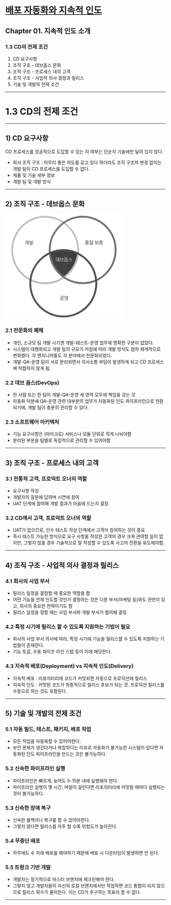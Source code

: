 # <a href = "../README.md" target="_blank">배포 자동화와 지속적 인도</a>
## Chapter 01. 지속적 인도 소개
### 1.3 CD의 전제 조건
1) CD 요구사항
2) 조직 구조 - 데브옵스 문화
3) 조직 구조 - 프로세스 내의 고객
4) 조직 구조 - 사업적 의사 결정과 릴리스
5) 기술 및 개발의 전제 조건

---

# 1.3 CD의 전제 조건

---

## 1) CD 요구사항
CD 프로세스를 성공적으로 도입할 수 있는 지 여부는 단순히 기술에만 달려 있지 않다.

- 회사 조직 구조 : 아무리 좋은 의도를 갖고 있다 하더라도 조직 구조의 변경 없이는 개발 팀이
CD 프로세스를 도입할 수 없다.
- 제품 및 기술 세부 정보
- 개발 팀 및 개발 방식

---

## 2) 조직 구조 - 데브옵스 문화

![devops](imgs/devops.png)

### 2.1 전문화의 폐해
- 개인, 소규모 팀 개발 시기엔 개발-테스트-운영 업무에 명확한 구분이 없었다.
- 시스템이 대형화되고 개발 팀의 규모가 커짐에 따라 개발 방식도 점차 체계적으로 변화했다. 각 엔지니어들도 각 분야에서 전문화되었다.
- 개발-QA-운영 팀이 서로 분리되면서 의사소통 부담이 발생하게 되고 CD 프로세스에 적합하지 않게 됨.

### 2.2 데브 옵스(DevOps)
- 한 사람 또는 한 팀이 개발-QA-운영 세 영역 모두에 책임을 갖는 것
- 자동화 덕분에 QA-운영 관련 대부분의 업무가 자동화된 인도 파이프라인으로 전환되기에, 개발 팀이 충분히 관리할 수 있다.

### 2.3 소프트웨어 아키텍처
- 기능 요구사항은 (마이크로) 서비스나 모듈 단위로 작게 나눠야함
- 분리된 부분을 팀별로 독립적으로 관리할 수 있어야함

---

## 3) 조직 구조 - 프로세스 내의 고객

### 3.1 전통적 고객, 프로덕트 오너의 역할
- 요구사항 작성
- 개발자의 질문에 답하며 시연에 참여
- UAT 단계에 참여해 개발 결과가 마음에 드는지 결정

### 3.2 CD에서 고객, 프로덕트 오너의 역할
- UAT가 없으므로, 인수 테스트 작성 단계에서 고객이 참여하는 것이 중요
- 즉시 테스트 가능한 방식으로 요구 사항을 작성한 고객의 경우 크게 관여할 일이 없지만,
그렇지 않을 경우 기술적으로 잘 작성할 수 있도록 사고의 전환을 유도해야함.

---

## 4) 조직 구조 - 사업적 의사 결정과 릴리스

### 4.1 회사의 사업 부서
- 릴리스 일정을 결정할 때 중요한 역할을 함
- 어떤 기능을 언제 인도할 것인가 결정하는 것은 다른 부서(마케팅 등)와도 관련이 있고, 회사의 중요한 전략이기도 함
- 릴리스 일정을 정할 때는 사업 부서와 개발 부서가 협의해 결정

### 4.2 특정 시기에 릴리스 할 수 있도록 지원하는 기법이 필요
- 회사의 사업 부서 의사에 따라, 특정 시기에 기능을 릴리스할 수 있도록 지원하는 기법들이 존재한다.
- 기능 토글, 수동 파이프 라인 스텝 등이 이에 해당한다.

### 4.3 지속적 배포(Deployment) vs 지속적 인도(Delivery)
- 지속적 배포 : 리포지터리에 코드가 커밋되면 자동으로 프로덕션에 릴리스
- 지속적 인도 : 커밋된 코드가 최종적으로 릴리스 후보가 되는 것. 프로덕션 릴리스를 수동으로 하는 것도 포함된다.

---

## 5) 기술 및 개발의 전제 조건

### 5.1 자동 빌드, 테스트, 패키지, 배포 작업
- 모든 작업을 자동화할 수 있어야한다.
- 보안 문제가 생긴다거나 복잡하다는 이유로 자동화가 불가능한 시스템이 있다면 자동화된 인도 파이프라인을 만드는 것은
불가능하다.

### 5.2 신속한 파이프라인 실행
- 파이프라인은 빠르게, 늦어도 5-15분 내에 실행돼야 한다.
- 파이프라인 실행이 몇 시간, 며칠이 걸린다면 리포지터리에 커밋될 때마다 실행되는 것이 불가능하다.

### 5.3 신속한 장애 복구
- 신속한 롤백이나 복구를 할 수 있어야한다.
- 그렇지 않다면 릴리스를 자주 할 수록 위험도가 높아진다.

### 5.4 무중단 배포
- 하루에도 수 차례 배포를 해야하기 때문에 배포 시 다운타임이 발생하면 안 된다.

### 5.5 트렁크 기반 개발
- 개발자는 정기적으로 마스터 브랜치에 체크인해야 한다.
- 그렇지 않고 개발자들이 자신의 로컬 브랜치에서만 작업하면 코드 통합이 되지 않으므로 릴리스 회수가 줄어든다.
이는 CD가 추구하는 목표라 할 수 없다.

---

